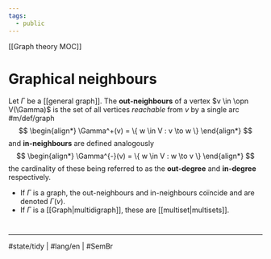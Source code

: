 ```yaml
---
tags:
  - public
---
```

[[Graph theory MOC]]
# Graphical neighbours

Let $\Gamma$ be a [[general graph]].
The **out-neighbours** of a vertex $v \in \opn V(\Gamma)$ is the set of all vertices _reachable_ from $v$ by a single arc #m/def/graph 
$$
\begin{align*}
\Gamma^+(v) = \{ w \in V : v \to w \}
\end{align*}
$$
and **in-neighbours** are defined analogously
$$
\begin{align*}
\Gamma^{-}(v) = \{ w \in V : w \to v \}
\end{align*}
$$
the cardinality of these being referred to as the **out-degree** and **in-degree** respectively.

- If $\Gamma$ is a graph, the out-neighbours and in-neighbours coïncide and are denoted $\Gamma( v)$.
- If $\Gamma$ is a [[Graph|multidigraph]], these are [[multiset|multisets]].

#
---
#state/tidy | #lang/en | #SemBr
